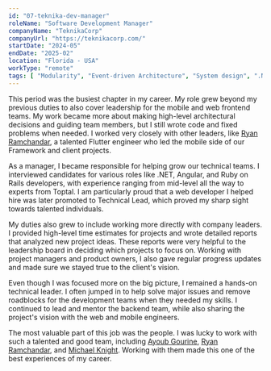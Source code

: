 ```yaml
---
id: "07-teknika-dev-manager"
roleName: "Software Development Manager"
companyName: "TeknikaCorp"
companyUrl: "https://teknikacorp.com/"
startDate: "2024-05"
endDate: "2025-02"
location: "Florida - USA"
workType: "remote"
tags: [ "Modularity", "Event-driven Architecture", "System design", ".NET", "C#", "Entity Framework", "Angular", "Typescript", "Flutter", "Dart", "MySQL", "SOLID Principles", "Stripe", "DataDog", "Firebase Auth", "Firebase FCM", "Youtrack", "Agile Scrum", "Leadership", "Mentorship", "Management", "Stakeholders-engagement", "Technical-interviewing" ]
---
```


This period was the busiest chapter in my career. My role grew beyond my previous duties to also cover leadership for
the mobile and web frontend teams. My work became more about making high-level architectural decisions and guiding team
members, but I still wrote code and fixed problems when needed. I worked very closely with other leaders,
like [Ryan Ramchandar](https://www.linkedin.com/in/ryanramchandar/), a talented Flutter engineer who led the mobile side
of our Framework and client projects.

As a manager, I became responsible for helping grow our technical teams. I interviewed candidates for various roles like
.NET, Angular, and Ruby on Rails developers, with experience ranging from mid-level all the way to experts from Toptal.
I am particularly proud that a web developer I helped hire was later promoted to Technical Lead, which proved my sharp
sight towards talented individuals.

My duties also grew to include working more directly with company leaders. I provided high-level time estimates for
projects and wrote detailed reports that analyzed new project ideas. These reports were very helpful to the leadership
board in deciding which projects to focus on. Working with project managers and product owners, I also gave regular
progress updates and made sure we stayed true to the client's vision.

Even though I was focused more on the big picture, I remained a hands-on technical leader. I often jumped in to help
solve major issues and remove roadblocks for the development teams when they needed my skills. I continued to lead and
mentor the backend team, while also sharing the project's vision with the web and mobile engineers.

The most valuable part of this job was the people. I was lucky to work with such a talented and good team, including
[Ayoub Gourine](https://www.linkedin.com/in/gourine-ayoub-002a701bb/), [Ryan Ramchandar](https://www.linkedin.com/in/ryanramchandar/),
and [Michael Knight](https://www.linkedin.com/in/michael-knight-095619207/). Working with them made this one of the best
experiences of my career.